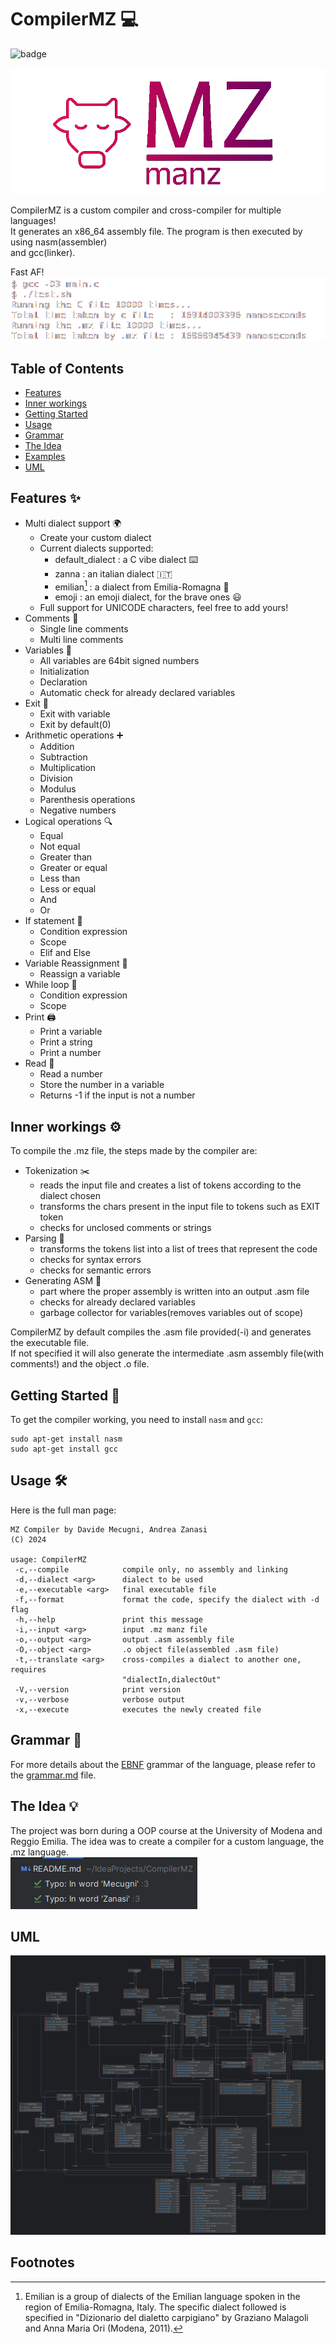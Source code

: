 # CompilerMZ :computer:
<div align="left">
  <img src="https://visitor-badge.laobi.icu/badge?page_id=davidemecugni.CompilerMZ.&" alt="badge" />
</div>


![Compiler logo](READMESOURCES/logo.png)

CompilerMZ is a custom compiler and cross-compiler for multiple languages! \
It generates an x86_64 assembly file. The program is then executed by using nasm(assembler) \
and gcc(linker).

Fast AF! \
![C vs MZ](READMESOURCES/CvsMZ.png)

## Table of Contents

- [Features](#features-sparkles)
- [Inner workings](#inner-workings-gear)
- [Getting Started](#getting-started-rocket)
- [Usage](#usage-hammer_and_wrench)
- [Grammar](#grammar-book)
- [The Idea](#the-idea-bulb)
- [Examples](examples.md)
- [UML](#UML)

## Features :sparkles:

- Multi dialect support :earth_africa:
    - Create your custom dialect
    - Current dialects supported:
        - default_dialect : a C vibe dialect :keyboard:
        - zanna : an italian dialect :it:
        - emilian[^1] : a dialect from Emilia-Romagna :spaghetti:
        - emoji : an emoji dialect, for the brave ones :smiley:
    - Full support for UNICODE characters, feel free to add yours!
- Comments :speech_balloon:
    - Single line comments
    - Multi line comments
- Variables :abacus:
    - All variables are 64bit signed numbers
    - Initialization
    - Declaration
    - Automatic check for already declared variables
- Exit :door:
    - Exit with variable
    - Exit by default(0)
- Arithmetic operations :heavy_plus_sign:
    - Addition
    - Subtraction
    - Multiplication
    - Division
    - Modulus
    - Parenthesis operations
    - Negative numbers
- Logical operations :mag:
    - Equal
    - Not equal
    - Greater than
    - Greater or equal
    - Less than
    - Less or equal
    - And
    - Or
- If statement :triangular_flag_on_post:
    - Condition expression
    - Scope
    - Elif and Else
- Variable Reassignment :arrows_counterclockwise:
    - Reassign a variable
- While loop :repeat:
    - Condition expression
    - Scope
- Print :printer:
    - Print a variable
    - Print a string
    - Print a number
- Read :blue_book:
    - Read a number
    - Store the number in a variable
    - Returns -1 if the input is not a number

## Inner workings :gear:

To compile the .mz file, the steps made by the compiler are:

- Tokenization :scissors:
    - reads the input file and creates a list of tokens according to the dialect chosen
    - transforms the chars present in the input file to tokens such as EXIT token
    - checks for unclosed comments or strings
- Parsing :deciduous_tree:
    - transforms the tokens list into a list of trees that represent the code
    - checks for syntax errors
    - checks for semantic errors
- Generating ASM :hammer:
    - part where the proper assembly is written into an output .asm file
    - checks for already declared variables
    - garbage collector for variables(removes variables out of scope)

CompilerMZ by default compiles the .asm file provided(-i) and generates the executable file. \
If not specified it will also generate the intermediate .asm assembly file(with comments!) and the object .o file.

## Getting Started :rocket:

To get the compiler working, you need to install `nasm` and `gcc`:

```shell
sudo apt-get install nasm
sudo apt-get install gcc
```

## Usage :hammer_and_wrench:

Here is the full man page:

```shell
MZ Compiler by Davide Mecugni, Andrea Zanasi
(C) 2024

usage: CompilerMZ
 -c,--compile            compile only, no assembly and linking
 -d,--dialect <arg>      dialect to be used
 -e,--executable <arg>   final executable file
 -f,--format             format the code, specify the dialect with -d flag
 -h,--help               print this message
 -i,--input <arg>        input .mz manz file
 -o,--output <arg>       output .asm assembly file
 -O,--object <arg>       .o object file(assembled .asm file)
 -t,--translate <arg>    cross-compiles a dialect to another one, requires
                         "dialectIn,dialectOut"
 -V,--version            print version
 -v,--verbose            verbose output
 -x,--execute            executes the newly created file
```

## Grammar :book:

For more details about the [EBNF](https://en.wikipedia.org/wiki/Extended_Backus%E2%80%93Naur_form) grammar of the
language, please refer to the [grammar.md](grammar.md) file.

## The Idea :bulb:

The project was born during a OOP course at the University of Modena and Reggio Emilia. The idea was to create a
compiler for a custom language, the .mz language.  
<img src="READMESOURCES/warning.png" alt="CompilerMZ"></img>

## UML
![UML Image](READMESOURCES/CompilerMZUML.jpg)
## Footnotes

[^1]: Emilian is a group of dialects of the Emilian language spoken in the region of Emilia-Romagna, Italy. The specific
dialect followed is specified in "Dizionario del dialetto carpigiano" by Graziano Malagoli and Anna Maria Ori (Modena,
2011).
